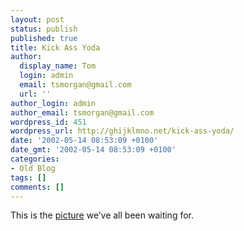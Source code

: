 ```yaml
---
layout: post
status: publish
published: true
title: Kick Ass Yoda
author:
  display_name: Tom
  login: admin
  email: tsmorgan@gmail.com
  url: ''
author_login: admin
author_email: tsmorgan@gmail.com
wordpress_id: 451
wordpress_url: http://ghijklmno.net/kick-ass-yoda/
date: '2002-05-14 08:53:09 +0100'
date_gmt: '2002-05-14 08:53:09 +0100'
categories:
- Old Blog
tags: []
comments: []
---
```

<p>This is the <a href="/images/hard_yoda.jpg" target="_blank">picture</a> we&#8217;ve all been waiting for.</p>

